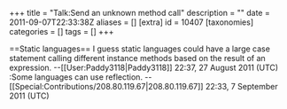 +++
title = "Talk:Send an unknown method call"
description = ""
date = 2011-09-07T22:33:38Z
aliases = []
[extra]
id = 10407
[taxonomies]
categories = []
tags = []
+++

==Static languages==
I guess static languages could have a large case statement calling different instance methods based on the result of an expression. --[[User:Paddy3118|Paddy3118]] 22:37, 27 August 2011 (UTC)
:Some languages can use reflection. --[[Special:Contributions/208.80.119.67|208.80.119.67]] 22:33, 7 September 2011 (UTC)
